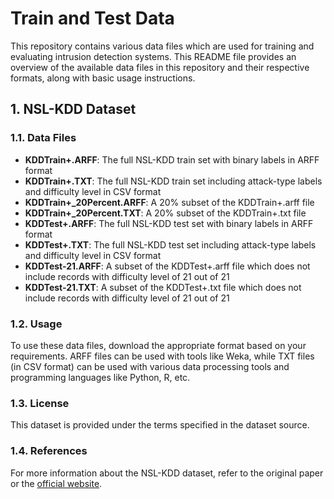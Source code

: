 # Train and Test Data
This repository contains various data files which are used for training and evaluating intrusion detection systems.
This README file provides an overview of the available data files in this repository and their respective formats, along with basic usage instructions.

## 1. NSL-KDD Dataset
### 1.1. Data Files

- **KDDTrain+.ARFF**: The full NSL-KDD train set with binary labels in ARFF format
- **KDDTrain+.TXT**: The full NSL-KDD train set including attack-type labels and difficulty level in CSV format
- **KDDTrain+_20Percent.ARFF**: A 20% subset of the KDDTrain+.arff file
- **KDDTrain+_20Percent.TXT**: A 20% subset of the KDDTrain+.txt file
- **KDDTest+.ARFF**: The full NSL-KDD test set with binary labels in ARFF format
- **KDDTest+.TXT**: The full NSL-KDD test set including attack-type labels and difficulty level in CSV format
- **KDDTest-21.ARFF**: A subset of the KDDTest+.arff file which does not include records with difficulty level of 21 out of 21
- **KDDTest-21.TXT**: A subset of the KDDTest+.txt file which does not include records with difficulty level of 21 out of 21

### 1.2. Usage

To use these data files, download the appropriate format based on your requirements. ARFF files can be used with tools like Weka, while TXT files (in CSV format) can be used with various data processing tools and programming languages like Python, R, etc.

### 1.3. License

This dataset is provided under the terms specified in the dataset source.

### 1.4. References

For more information about the NSL-KDD dataset, refer to the original paper or the [official website](https://www.unb.ca/cic/datasets/nsl.html).